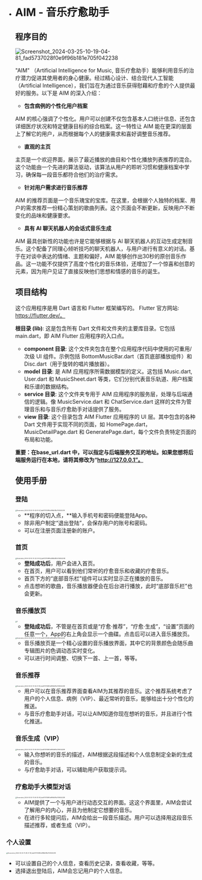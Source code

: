 - # AIM - 音乐疗愈助手

  ## **程序目的**

  ![Screenshot_2024-03-25-10-19-04-81_fad5737028f0e9f96b181e705f042238](pics\Screenshot_2024-03-25-10-19-04-81_fad5737028f0e9f96b181e705f042238.jpg)

  "AIM" （Artificial Intelligence for Music, 音乐疗愈助手）能够利用音乐的治疗潜力促进其使用者的身心健康。经过精心设计、结合现代人工智能（Artificial Intelligence），我们旨在为通过音乐获得慰藉和疗愈的个人提供最好的服务。以下是 AIM 的深入介绍：

  - **包含病例的个性化用户档案**

  AIM 的核心强调了个性化。用户可以创建不仅包含基本人口统计信息、还包含详细医疗状况和特定健康目标的综合档案。这一特性让 AIM 能在更深的层面上了解它的用户，从而根据每个人的健康需求和喜好调整音乐推荐。

  - **直观的主页**

  主页是一个欢迎界面，展示了最近播放的曲目和个性化播放列表推荐的混合。这个功能由一个先进的算法驱动，该算法从用户的聆听习惯和健康档案中学习，确保每一段音乐都符合他们的治疗需求。

  - **针对用户需求进行音乐推荐**

  AIM 的推荐页面是一个音乐瑰宝的宝库。在这里，会根据个人独特的档案、用户的需求推荐一份精心策划的歌曲列表。这个页面会不断更新，反映用户不断变化的品味和健康要求。

  - **具有 AI 聊天机器人的会话式音乐生成**

  AIM 最具创新性的功能也许是它能够根据与 AI 聊天机器人的互动生成定制音乐。这个配备了同理心倾听技巧的聊天机器人，与用户进行有意义的对话。基于在对谈中表达的情绪、主题和偏好，AIM 能够创作出30秒的原创音乐作品。这一功能不仅提供了高度个性化的音乐体验，还增加了一个惊喜和创意的元素，因为用户见证了直接反映他们思想和情感的音乐的诞生。

  ## **项目结构**

  这个应用程序是用 Dart 语言和 Flutter 框架编写的。 Flutter 官方网站: https://flutter.dev/。

  **根目录 (lib)**: 这是包含所有 Dart 文件和文件夹的主要库目录。它包括 main.dart，即 AIM Flutter 应用程序的入口点。

  - **component 目录**: 这个文件夹包含在整个应用程序代码中使用的可重用/次级 UI 组件。示例包括 BottomMusicBar.dart（首页底部播放组件）和 Disc.dart（用于旋转的唱片播放器）。
  - **model 目录**: 是 AIM 应用程序所需数据模型的定义。这包括 Music.dart, User.dart 和 MusicSheet.dart 等类，它们分别代表音乐轨道、用户档案和乐谱的数据结构。
  - **service 目录**: 这个文件夹专用于 AIM 应用程序的服务层，处理与后端通信的逻辑。像 MusicService.dart 和 ChatService.dart 这样的文件为管理音乐和与音乐疗愈助手对话提供了服务。
  - **view 目录**: 这个目录包含 AIM Flutter 应用程序的 UI 层。其中包含的各种 Dart 文件用于实现不同的页面，如 HomePage.dart，MusicDetailPage.dart 和 GeneratePage.dart，每个文件负责特定页面的布局和功能。

  **重要：在base_url.dart 中，可以指定与后端服务交互的地址。如果您想将后端服务运行在本地，请将其修改为“http://127.0.0.1”。**

  ## 使用手册

  ### 登陆

  <img src="pics\Screenshot_2024-03-25-10-40-51-47_fad5737028f0e9f96b181e705f042238.jpg" alt="Screenshot_2024-03-25-10-40-51-47_fad5737028f0e9f96b181e705f042238" style="zoom:25%;" />

  - **程序的切入点，**输入手机号和密码便能登陆App。
  - 除非用户制定“退出登陆”，会保存用户的账号和密码。
  - 可以在注册页面注册新的账户。

  ### 首页

  <img src="pics\Screenshot_2024-03-25-10-42-03-50_fad5737028f0e9f96b181e705f042238.jpg" alt="Screenshot_2024-03-25-10-42-03-50_fad5737028f0e9f96b181e705f042238" style="zoom:25%;" />

  - **登陆成功后**，用户会进入首页。
  - 在首页，用户可以看到他们常听的疗愈音乐和收藏的疗愈音乐。
  - 首页下方的“底部音乐栏”组件可以实时显示正在播放的音乐。
  - 点击想听的歌曲，音乐播放器便会在后台进行播放，此时“底部音乐栏”也会更新。

  ### 音乐播放页

  <img src="pics\2.jpg" alt="2" style="zoom:25%;" />

  - **登陆成功后**，不管是在首页或是“疗愈·推荐”，“疗愈·生成”，“设置”页面的任意一个，App的右上角会显示一个曲碟。点击后可以进入音乐播放页。

  <img src="pics\Screenshot_2024-03-25-10-47-03-97_fad5737028f0e9f96b181e705f042238.jpg" alt="Screenshot_2024-03-25-10-47-03-97_fad5737028f0e9f96b181e705f042238" style="zoom:25%;" />

  - 音乐播放页是一个精心设置的音乐播放界面，其中它的背景颜色会随乐曲专辑图片的色调动态实时变化。
  - 可以进行时间调整、切换下一首、上一首，等等。

  ### 音乐推荐

  <img src="C:\D\Git\music_therapy-master\pics\Screenshot_2024-03-25-10-55-01-95_fad5737028f0e9f96b181e705f042238.jpg" alt="Screenshot_2024-03-25-10-55-01-95_fad5737028f0e9f96b181e705f042238" style="zoom:25%;" />

  - 用户可以在音乐推荐界面查看AIM为其推荐的音乐。这个推荐系统考虑了用户的个人信息、病例（VIP）、最近常听的音乐，能够给出十分个性化的推送。
  - 与音乐疗愈助手对话，可以让AIM知道你现在想听的音乐，并且进行个性化推送。

  ### 音乐生成（VIP）

  <img src="pics\Screenshot_2024-03-25-10-56-38-07_fad5737028f0e9f96b181e705f042238.jpg" alt="Screenshot_2024-03-25-10-56-38-07_fad5737028f0e9f96b181e705f042238" style="zoom:25%;" />

  - 输入你想听的音乐的描述，AIM根据这段描述和个人信息制定全新的生成的音乐。
  - 与疗愈助手对话，可以辅助用户获取提示词。

  ### 疗愈助手大模型对话

  <img src="pics\Screenshot_2024-03-25-11-26-30-38_fad5737028f0e9f96b181e705f042238.jpg" alt="Screenshot_2024-03-25-11-26-30-38_fad5737028f0e9f96b181e705f042238" style="zoom:25%;" />

  - AIM提供了一个与用户进行动态交互的界面。这这个界面里，AIM会尝试了解用户的内心，并且为他制定它想要的音乐。
  - 在进行多轮提问后，AIM会给出一段音乐描述。用户可以选择用这段音乐描述推荐，或者生成（VIP）。

### 个人设置

<img src="pics\Screenshot_2024-03-25-11-28-27-39_fad5737028f0e9f96b181e705f042238.jpg" alt="Screenshot_2024-03-25-11-28-27-39_fad5737028f0e9f96b181e705f042238" style="zoom:25%;" />

- 可以设置自己的个人信息，查看历史记录，查看收藏，等等。
- 选择退出登陆后，AIM会忘记用户的个人信息。
